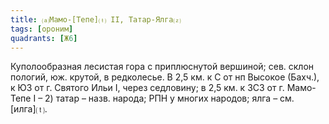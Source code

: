 ```yaml
---
title: ⒜Мамо-[Тепе]⒯ II, Татар-Ялга⒵
tags: [ороним]
quadrants: [Ж6]
---
```


Куполообразная лесистая гора с приплюснутой вершиной; сев. склон пологий, юж.
крутой, в редколесье. В 2,5 км. к С от нп Высокое (Бахч.), к ЮЗ от г. Святого
Ильи I, через седловину; в 2,5 км. к ЗСЗ от г. Мамо-Тепе I – 2) татар – назв.
народа; РПН у многих народов; ялга – см. [илга]⒯.
